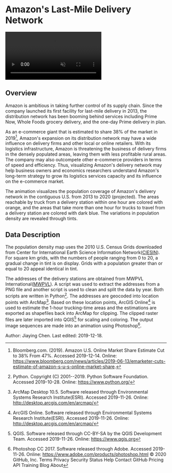 # Amazon's Last-Mile Delivery Network


<!-- VIDEO ON LOOP: see styles.css for formatting -->
<div class="video-wrapper">
  <video id="chenvideo" controls preload="true" autoplay loop muted>
    <source src="https://drive.google.com/uc?id=12LaGn1uNdkuH1JgmxDu0kmbJw0GAEMdd" type="video/mp4" >
  </video>
</div>

## Overview
Amazon is ambitious in taking further control of its supply chain. Since the company launched its first facility for last-mile delivery in 2013, the distribution network has been booming behind services including Prime Now, Whole Foods grocery delivery, and the one-day Prime delivery in plan.

As an e-commerce giant that is estimated to share 38% of the market in 2019[^stats], Amazon's expansion on its distribution network may have a wide influence on delivery firms and other local or online retailers. With its logistics infrastructure, Amazon is threatening the business of delivery firms in the densely populated areas, leaving them with less profitable rural areas. The company may also outcompete other e-commerce providers in terms of speed and efficiency. Thus, visualizing Amazon's delivery network may help business owners and economics researchers understand Amazon's long-term strategy to grow its logistics services capacity and its influence on the e-commerce market.

The animation visualizes the population coverage of Amazon's delivery network in the contiguous U.S. from 2013 to 2020 (projected). The areas reachable by truck from a delivery station within one hour are colored with orange, and the areas that take more than one hour for trucks to travel from a delivery station are colored with dark blue. The variations in population density are revealed through tints.

## Data Description
The population density map uses the 2010 U.S. Census Grids downloaded from Center for International Earth Science Information Network([CIESIN](https://sedac.ciesin.columbia.edu/data/set/usgrid-summary-file1-2010)). For square km grids, with the numbers of people ranging from 0 to 20, a gradual change in tint is on display. Grids with a population greater than or equal to 20 appeal identical in tint.

The addresses of the delivery stations are obtained from MWPVL International([MWPVL](http://www.mwpvl.com/html/amazon_com.html)). A script was used to extract the addresses from a PNG file and another script is used to clean and split the data by year. Both scripts are written in Python[^python]. The addresses are geocoded into location points with ArcMap[^arcmap]. Based on these location points, ArcGIS Online[^arcOn] is used to estimate the 1-hour trucking-time areas and the estimations are exported as shapefiles back into ArcMap for clipping. The clipped raster files are later imported into QGIS[^qgis] for scaling and coloring. The output image sequences are made into an animation using Photoshop[^ps].

<div class="credit-line">
Author: Jiaying Chen.
Last edited: 2019-12-18.
</div>

[^stats]:Bloomberg.com. (2019). Amazon U.S. Online Market Share Estimate Cut to 38% From 47%. Accessed 2019-12-14. Online: https://www.bloomberg.com/news/articles/2019-06-13/emarketer-cuts-estimate-of-amazon-s-u-s-online-market-share.
[^arcmap]: ArcMap Desktop 10.5. Software released through Environmental Systems Research Institute(ESRI). Accessed 2019-11-26. Online: http://desktop.arcgis.com/en/arcmap/
[^python]: Python. Copyright (C) 2001--2019. Python Software Foundation. Accessed 2019-10-28. Online: https://www.python.org/
[^arcOn]: ArcGIS Online. Software released through Environmental Systems Research Institute(ESRI). Accessed 2019-11-26. Online: http://desktop.arcgis.com/en/arcmap/
[^qgis]: QGIS. Software released through CC-BY-SA by the QGIS Development Team. Accessed 2019-11-26. Online: https://www.qgis.org
[^ps]: Photoshop CC 2017. Software released through Adobe. Accessed 2019-11-26. Online: https://www.adobe.com/products/photoshop.html
© 2020 GitHub, Inc.
Terms
Privacy
Security
Status
Help
Contact GitHub
Pricing
API
Training
Blog
About
